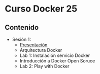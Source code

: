 # Curso Docker 25

## Contenido

- Sesión 1:
    - [Presentación](./diapo/presentacion.pdf)
    - Arquitectura Docker
    - Lab 1: Instalación servicio Docker
    - Introducción a Docker Open Soruce
    - Lab 2: Play with Docker